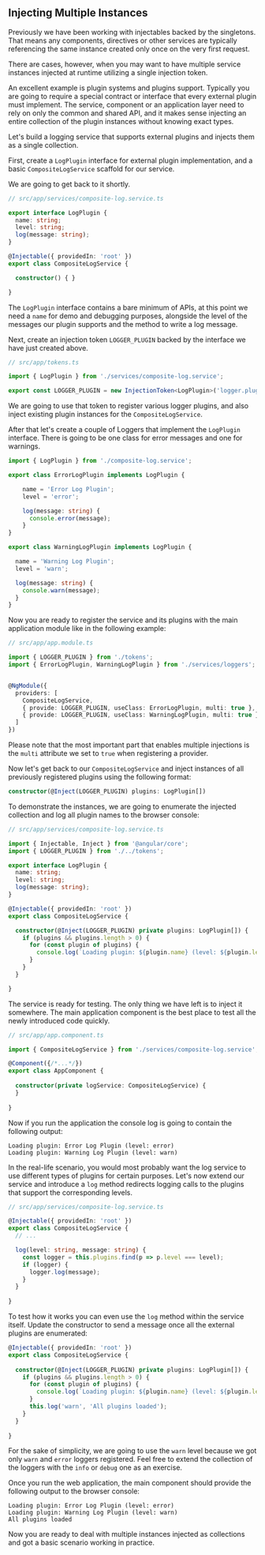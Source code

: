 ## Injecting Multiple Instances

Previously we have been working with injectables backed by the singletons.
That means any components, directives or other services are typically referencing the same instance created only once on the very first request.

There are cases, however, when you may want to have multiple service instances injected at runtime utilizing a single injection token.

An excellent example is plugin systems and plugins support.
Typically you are going to require a special contract or interface that every external plugin must implement.
The service, component or an application layer need to rely on only the common and shared API,
and it makes sense injecting an entire collection of the plugin instances without knowing exact types.

Let's build a logging service that supports external plugins and injects them as a single collection.

First, create a `LogPlugin` interface for external plugin implementation,
and a basic `CompositeLogService` scaffold for our service.

We are going to get back to it shortly.

```ts
// src/app/services/composite-log.service.ts

export interface LogPlugin {
  name: string;
  level: string;
  log(message: string);
}

@Injectable({ providedIn: 'root' })
export class CompositeLogService {

  constructor() { }

}
```

The `LogPlugin` interface contains a bare minimum of APIs, at this point we need a `name` for demo and debugging purposes,
alongside the level of the messages our plugin supports and the method to write a log message.

Next, create an injection token `LOGGER_PLUGIN` backed by the interface we have just created above.

```ts
// src/app/tokens.ts

import { LogPlugin } from './services/composite-log.service';

export const LOGGER_PLUGIN = new InjectionToken<LogPlugin>('logger.plugin');
```

We are going to use that token to register various logger plugins, and also inject existing plugin instances for the `CompositeLogService`.

After that let's create a couple of Loggers that implement the `LogPlugin` interface.
There is going to be one class for error messages and one for warnings.

```ts
import { LogPlugin } from './composite-log.service';

export class ErrorLogPlugin implements LogPlugin {

    name = 'Error Log Plugin';
    level = 'error';

    log(message: string) {
      console.error(message);
    }
}

export class WarningLogPlugin implements LogPlugin {

  name = 'Warning Log Plugin';
  level = 'warn';

  log(message: string) {
    console.warn(message);
  }
}
```

Now you are ready to register the service and its plugins with the main application module like in the following example:

```ts
// src/app/app.module.ts

import { LOGGER_PLUGIN } from './tokens';
import { ErrorLogPlugin, WarningLogPlugin } from './services/loggers';


@NgModule({
  providers: [
    CompositeLogService,
    { provide: LOGGER_PLUGIN, useClass: ErrorLogPlugin, multi: true },
    { provide: LOGGER_PLUGIN, useClass: WarningLogPlugin, multi: true }
  ]
})
```

Please note that the most important part that enables multiple injections is the `multi` attribute we set to `true` when registering a provider.

Now let's get back to our `CompositeLogService` and inject instances of all previously registered plugins using the following format:

```ts
constructor(@Inject(LOGGER_PLUGIN) plugins: LogPlugin[])
```

To demonstrate the instances, we are going to enumerate the injected collection and log all plugin names to the browser console:

```ts
// src/app/services/composite-log.service.ts

import { Injectable, Inject } from '@angular/core';
import { LOGGER_PLUGIN } from './../tokens';

export interface LogPlugin {
  name: string;
  level: string;
  log(message: string);
}

@Injectable({ providedIn: 'root' })
export class CompositeLogService {

  constructor(@Inject(LOGGER_PLUGIN) private plugins: LogPlugin[]) {
    if (plugins && plugins.length > 0) {
      for (const plugin of plugins) {
        console.log(`Loading plugin: ${plugin.name} (level: ${plugin.level})`);
      }
    }
  }

}
```

The service is ready for testing. The only thing we have left is to inject it somewhere.
The main application component is the best place to test all the newly introduced code quickly.

```ts
// src/app/app.component.ts

import { CompositeLogService } from './services/composite-log.service';

@Component({/*...*/})
export class AppComponent {
  
  constructor(private logService: CompositeLogService) {
  }
  
}
```

Now if you run the application the console log is going to contain the following output:

```text
Loading plugin: Error Log Plugin (level: error)
Loading plugin: Warning Log Plugin (level: warn)
```

In the real-life scenario, you would most probably want the log service to use different types of plugins for certain purposes.
Let's now extend our service and introduce a `log` method redirects logging calls to the plugins that support the corresponding levels.

```ts
// src/app/services/composite-log.service.ts

@Injectable({ providedIn: 'root' })
export class CompositeLogService {
  // ...

  log(level: string, message: string) {
    const logger = this.plugins.find(p => p.level === level);
    if (logger) {
      logger.log(message);
    }
  }
  
}
```

To test how it works you can even use the `log` method within the service itself.
Update the constructor to send a message once all the external plugins are enumerated:

```ts
@Injectable({ providedIn: 'root' })
export class CompositeLogService {
  
  constructor(@Inject(LOGGER_PLUGIN) private plugins: LogPlugin[]) {
    if (plugins && plugins.length > 0) {
      for (const plugin of plugins) {
        console.log(`Loading plugin: ${plugin.name} (level: ${plugin.level})`);
      }
      this.log('warn', 'All plugins loaded');
    }
  }
  
}
```

For the sake of simplicity, we are going to use the `warn` level because we got only `warn` and `error` loggers registered.
Feel free to extend the collection of the loggers with the `info` or `debug` one as an exercise.

Once you run the web application, the main component should provide the following output to the browser console:

```text
Loading plugin: Error Log Plugin (level: error)
Loading plugin: Warning Log Plugin (level: warn)
All plugins loaded
```

Now you are ready to deal with multiple instances injected as collections and got a basic scenario working in practice.
